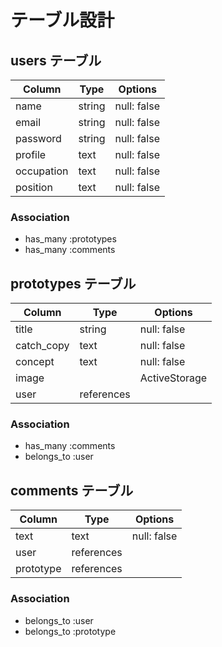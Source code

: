 # テーブル設計

## users テーブル

| Column     | Type   | Options     |
| ---------- | ------ | ----------- |
| name       | string | null: false |
| email      | string | null: false |
| password   | string | null: false |
| profile    | text   | null: false |
| occupation | text   | null: false |
| position   | text   | null: false |

### Association

- has_many :prototypes
- has_many :comments

## prototypes テーブル

| Column     | Type       | Options       |
| ---------- | ---------- | ------------- |
| title      | string     | null: false   |
| catch_copy | text       | null: false   |
| concept    | text       | null: false   |
| image      |            | ActiveStorage |
| user       | references |               |

### Association

- has_many :comments
- belongs_to :user

## comments テーブル

| Column      | Type       | Options     |
| ----------- | ---------- | ------------|
| text        | text       | null: false |
| user        | references |             |
| prototype   | references |             |

### Association

- belongs_to :user
- belongs_to :prototype